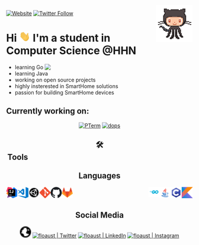 <img align='right' src='images/octocat.gif' width='100"'>

[![Website](https://img.shields.io/website?label=florianbenediktaust.com&style=for-the-badge&url=https%3A%2F%2Fflorianbenediktaust.com)][website]
[![Twitter Follow](https://img.shields.io/twitter/follow/FlorianBAust?color=1DA1F2&logo=twitter&style=for-the-badge)](https://twitter.com/intent/follow?original_referer=https%3A%2F%2Fgithub.com%2FFlorianBAust&screen_name=FlorianBAust)

# Hi  <img src="images/Hi.gif" width="30px">  I'm a student in Computer Science @HHN

<img align='right' src='https://github-readme-stats.vercel.app/api?username=floaust&show_icons=true&theme=tokyonight' width='400"'>

- learning Go
- learning Java
- working on open source projects
- highly insterested in SmartHome solutions
- passion for building SmartHome devices

## Currently working on:

<p align="center">
<a href="https://github.com/pterm/pterm"><img alt="PTerm" width="400px" src="https://github-readme-stats.vercel.app/api/pin/?username=pterm&repo=pterm&theme=tokyonight" /></a>
<a href="https://github.com/marvinjwendt/testza"><img alt="dops" width="400px" src="https://github-readme-stats.vercel.app/api/pin/?username=marvinjwendt&repo=testza&theme=tokyonight" /></a>
</p>

<h2 align="center">🛠 Tools                                                                                                                                  Languages</h2>

<img align="left" alt="IntelliJ IDEA" width="30px" src="images/intellij.png" />
<img align="left" alt="Visual Studio Code" width="30px" src="images/visual-studio-code.png" />
<img align="left" alt="Unity" width="30px" src="images/unity.png" />
<img align="left" alt="Git" width="30px" src="images/git.png" />
<img align="left" alt="GitHub" width="30px" src="images/github.png" />
<img align="left" alt="GitLab" width="30px" src="images/gitlab.png" />

<img align="right" alt="Kotlin" width="30px" src="images/kotlin.png" />
<img align="right" alt="C" width="30px" src="images/c.png" />
<img align="right" alt="Java" width="30px" src="images/java.png" />
<img align="right" alt="Golang" width="30px" src="images/go.png" />

<br />
<br />

<h2 align="center">Social Media</h2>
<p align="center">
<a href="https://florianbenediktaust.com"><img alt="florianbenediktaustcom" width="30px" src="https://raw.githubusercontent.com/iconic/open-iconic/master/svg/globe.svg" /></a>
<a href="https://twitter.com/FLorianBAust"><img alt="floaust | Twitter" width="30px" src="https://cdn.jsdelivr.net/npm/simple-icons@v3/icons/twitter.svg" /></a>
<a href="https://www.linkedin.com/in/florian-aust-b598951ba/"><img alt="floaust | LinkedIn" width="30px" src="https://cdn.jsdelivr.net/npm/simple-icons@v3/icons/linkedin.svg" /></a>
<a href="https://www.instagram.com/florian.benedikt.aust/"><img alt="floaust | Instagram" width="30px" src="https://cdn.jsdelivr.net/npm/simple-icons@v3/icons/instagram.svg" /></a>
</p>

[website]: https://florianbenediktaust.com
[twitter]: https://twitter.com/FLorianBAust
[instagram]: https://www.instagram.com/florian.benedikt.aust/
[linkedin]: https://www.linkedin.com/in/florian-aust-b598951ba/
